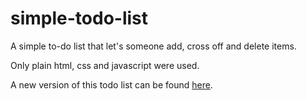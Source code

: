 # simple-todo-list
A simple to-do list that let's someone add, cross off and delete items.

Only plain html, css and javascript were used.

A new version of this todo list can be found <a href='https://github.com/lenifilgueira/simple-todo-list-2.0'>here</a>.
